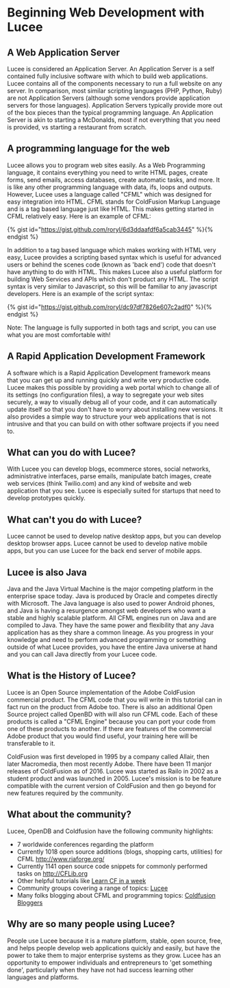 # Beginning Web Development with Lucee



## A Web Application Server

Lucee is considered an Application Server. An Application Server is a self contained fully inclusive software with which to build web applications. Lucee contains all of the components necessary to run a full website on any server. In comparison, most similar scripting languages (PHP, Python, Ruby) are not Application Servers (although some vendors provide application servers for those languages). Application Servers typically provide more out of the box pieces than the typical programming language. An Application Server is akin to starting a McDonalds, most if not everything that you need is provided, vs starting a restaurant from scratch.


## A programming language for the web


Lucee allows you to program web sites easily. As a Web Programming language, it contains everything you need to write HTML pages, create forms, send emails, access databases, create automatic tasks, and more. It is like any other programming language with data, ifs, loops and outputs. However, Lucee uses a language called "CFML" which was designed for easy integration into HTML. CFML stands for ColdFusion Markup Language and is a tag based language just like HTML. This makes getting started in CFML relatively easy. Here is an example of CFML:

{% gist id="https://gist.github.com/roryl/6d3ddaafdf6a5cab3445" %}{% endgist %}

In addition to a tag based language which makes working with HTML very easy, Lucee provides a scripting based syntax which is useful for advanced users or behind the scenes code (known as 'back end') code that doesn't have anything to do with HTML. This makes Lucee also a useful platform for building Web Services and APIs which don't product any HTML. The script syntax is very similar to Javascript, so this will be familiar to any javascript developers. Here is an example of the script syntax:

{% gist id="https://gist.github.com/roryl/dc97df7826e607c2adf0" %}{% endgist %}

Note: The language is fully supported in both tags and script, you can use what you are most comfortable with!


## A Rapid Application Development Framework

A software which is a Rapid Application Development framework means that you can get up and running quickly and write very productive code. Lucee makes this possible by providing a web portal which to change all of its settings (no configuration files), a way to segregate your web sites securely, a way to visually debug all of your code, and it can automatically update itself so that you don't have to worry about installing new versions. It also provides a simple way to structure your web applications that is not intrusive and that you can build on with other software projects if you need to.


## What can you do with Lucee?

With Lucee you can develop blogs, ecommerce stores, social networks, administrative interfaces, parse emails, manipulate batch images, create web services (think Twilio.com) and any kind of website and web application that you see. Lucee is especially suited for startups that need to develop prototypes quickly.


## What can't you do with Lucee?

Lucee cannot be used to develop native desktop apps, but you can develop desktop browser apps. Lucee cannot be used to develop native mobile apps, but you can use Lucee for the back end server of mobile apps.


## Lucee is also Java

Java and the Java Virtual Machine is the major competing platform in the enterprise space today. Java is produced by Oracle and competes directly with Microsoft. The Java language is also used to power Android phones, and Java is having a resurgence amongst web developers who want a stable and highly scalable platform. All CFML engines run on Java and are compiled to Java. They have the same power and flexibility that any Java application has as they share a common lineage. As you progress in your knowledge and need to perform advanced programming or something outside of what Lucee provides, you have the entire Java universe at hand and you can call Java directly from your Lucee code.


## What is the History of Lucee?

Lucee is an Open Source implementation of the Adobe ColdFusion commercial product. The CFML code that you will write in this tutorial can in fact run on the product from Adobe too. There is also an additional Open Source project called OpenBD with will also run CFML code. Each of these products is called a "CFML Engine" because you can port your code from one of these products to another. If there are features of the commercial Adobe product that you would find useful, your training here will be transferable to it.
 
ColdFusion was first developed in 1995 by a company called Allair, then later Macromedia, then most recently Adobe. There have been 11 manjor releases of ColdFusion as of 2016. Lucee was started as Railo in 2002 as a student product and was launched in 2005. Lucee's mission is to be feature compatible with the current version of ColdFusion and then go beyond for new features required by the community.


## What about the community?

Lucee, OpenDB and Coldfusion have the following community highlights:

* 7 worldwide conferences regarding the platform
* Currently 1018 open source additions (blogs, shopping carts, utilities) for CFML http://www.riaforge.org/
* Currently 1141 open source code snippets for commonly performed tasks on http://CFLib.org
* Other helpful tutorials like [Learn CF in a week](www.learncfinaweek.com)
* Community groups covering a range of topics: [Lucee](https://groups.google.com/forum/#!forum/lucee)
* Many folks blogging about CFML and programming topics: [Coldfusion Bloggers](http://www.coldfusionbloggers.org/)



## Why are so many people using Lucee?

People use Lucee because it is a mature platform, stable, open source, free, and helps people develop web applications quickly and easily, but have the power to take them to major enterprise systems as they grow. Lucee has an opportunity to empower individuals and entrepreneurs to 'get something done', particularly when they have not had success learning other languages and platforms.
